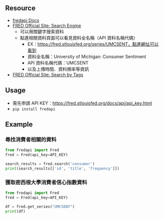 ## Resource
* [fredapi Docs](https://pypi.org/project/fredapi/)
* [FRED Official Site: Search Engine](https://fred.stlouisfed.org/)
    * 可以用關鍵字搜索資料
    * 點進相關資料頁面可以看見資料全名稱（API 資料名稱代碼）
        * EX：https://fred.stlouisfed.org/series/UMCSENT，點進網址可以看到
        * 資料全名稱：University of Michigan: Consumer Sentiment
        * API 資料名稱代碼：UMCSENT
        * 以及上傳時間、資料頻率等資訊
* [FRED Official Site: Search by Tags](https://fred.stlouisfed.org/tags/series)

## Usage
* 需先申請 API KEY：https://fred.stlouisfed.org/docs/api/api_key.html
* `pip install fredapi`

## Example
### 尋找消費者相關的資料
```python
from fredapi import Fred
fred = Fred(api_key=API_KEY)

search_results = fred.search('consumer')
print(search_results[['id', 'title', 'frequency']])
```

### 獲取密西根大學消費者信心指數資料
```python
from fredapi import Fred
fred = Fred(api_key=API_KEY)

df = fred.get_series("UMCSENT")
print(df)
```
